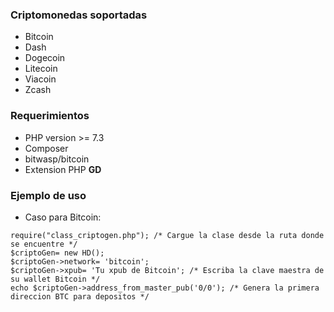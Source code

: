 ### Criptomonedas soportadas

- Bitcoin
- Dash
- Dogecoin
- Litecoin
- Viacoin
- Zcash

### Requerimientos

- PHP version >= 7.3
- Composer
- bitwasp/bitcoin
- Extension PHP **GD**

### Ejemplo de uso

- Caso para Bitcoin:

```
require("class_criptogen.php"); /* Cargue la clase desde la ruta donde se encuentre */
$criptoGen= new HD();
$criptoGen->network= 'bitcoin';
$criptoGen->xpub= 'Tu xpub de Bitcoin'; /* Escriba la clave maestra de su wallet Bitcoin */
echo $criptoGen->address_from_master_pub('0/0'); /* Genera la primera direccion BTC para depositos */
```